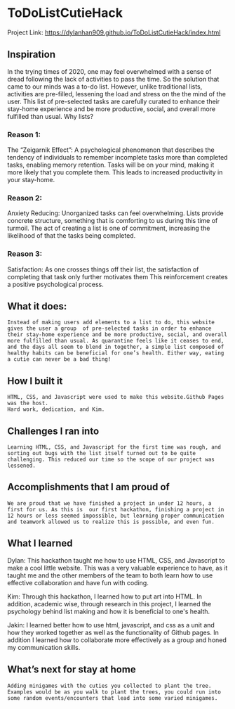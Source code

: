 # ToDoListCutieHack
Project Link: https://dylanhan909.github.io/ToDoListCutieHack/index.html

## Inspiration
In the trying times of 2020, one may feel overwhelmed with a sense of dread following the lack of activities to pass the time. So the solution that came to our minds was a to-do list. However, unlike traditional lists, activities are pre-filled, lessening the load and stress on the the mind of the user. This list of pre-selected tasks are carefully curated to enhance their stay-home experience and be more productive, social, and overall more fulfilled than usual. Why lists? 
### Reason 1: 
The “Zeigarnik Effect”: A psychological phenomenon that describes the tendency of individuals to remember incomplete tasks more than completed tasks, enabling memory retention. Tasks will be on your mind, making it more likely that you complete them. This leads to increased productivity in your stay-home.

### Reason 2:
Anxiety Reducing: Unorganized tasks can feel overwhelming. Lists provide concrete structure, something that is comforting to us during this time of turmoil. The act of creating a list is one of commitment, increasing the likelihood of that the tasks being completed.

### Reason 3:
Satisfaction: As one crosses things off their list, the satisfaction of completing that task only further motivates them This reinforcement creates a positive psychological process.


## What it does:
	Instead of making users add elements to a list to do, this website gives the user a group  of pre-selected tasks in order to enhance their stay-home experience and be more productive, social, and overall more fulfilled than usual. As quarantine feels like it ceases to end, and the days all seem to blend in together, a simple list composed of healthy habits can be beneficial for one’s health. Either way, eating a cutie can never be a bad thing!





## How I built it
	HTML, CSS, and Javascript were used to make this website.Github Pages was the host.
	Hard work, dedication, and Kim.
## Challenges I ran into
	Learning HTML, CSS, and Javascript for the first time was rough, and sorting out bugs with the list itself turned out to be quite challenging. This reduced our time so the scope of our project was lessened.
## Accomplishments that I am proud of
	We are proud that we have finished a project in under 12 hours, a first for us. As this is  our first hackathon, finishing a project in 12 hours or less seemed impossible, but learning proper communication and teamwork allowed us to realize this is possible, and even fun.

## What I learned
Dylan:
This hackathon taught me how to use HTML, CSS, and Javascript to make a cool little website. This was a very valuable experience to have, as it taught me and the other members of the team to both learn how to use effective collaboration and have fun with coding.

Kim:
Through this hackathon, I learned how to put art into HTML. In addition, academic wise, through research in this project, I learned the psychology behind list making and how it is beneficial to one's health.

Jakin:
I learned better how to use html, javascript, and css as a unit and how they worked together as well as the functionality of Github pages. In addition I learned how to collaborate more effectively as a group and honed my communication skills.

## What’s next for stay at home
	Adding minigames with the cuties you collected to plant the tree. Examples would be as you walk to plant the trees, you could run into some random events/encounters that lead into some varied minigames.
